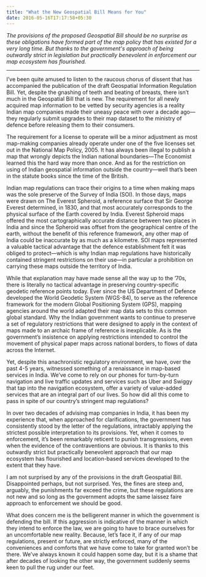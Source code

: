 ```yaml
---
title: "What the New Geospatial Bill Means for You"
date: 2016-05-16T17:17:58+05:30
---
```

*The provisions of the proposed Geospatial Bill should be no surprise as these obligations have formed part of the map policy that has existed for a very long time. But thanks to the government's approach of being outwardly strict in legislation but practically benevolent in enforcement our map ecosystem has flourished.*

<!--more-->
---

I’ve been quite amused to listen to the raucous chorus of dissent that has accompanied the publication of the draft Geospatial Information Regulation Bill. Yet, despite the gnashing of teeth and beating of breasts, there isn’t much in the Geospatial Bill that is new. The requirement for all newly acquired map information to be vetted by security agencies is a reality Indian map companies made their uneasy peace with over a decade ago—they regularly submit upgrades to their map dataset to the ministry of defence before releasing them to their consumers.

The requirement for a license to operate will be a minor adjustment as most map-making companies already operate under one of the five licenses set out in the National Map Policy, 2005. It has always been illegal to publish a map that wrongly depicts the Indian national boundaries—The Economist learned this the hard way more than once. And as for the restriction on using of Indian geospatial information outside the country—well that’s been in the statute books since the time of the British.

Indian map regulations can trace their origins to a time when making maps was the sole preserve of the Survey of India (SOI). In those days, maps were drawn on The Everest Spheroid, a reference surface that Sir George Everest determined, in 1830, and that most accurately corresponds to the physical surface of the Earth covered by India. Everest Spheroid maps offered the most cartographically accurate distance between two places in India and since the Spheroid was offset from the geographical centre of the earth, without the benefit of this reference framework, any other map of India could be inaccurate by as much as a kilometre.
SOI maps represented a valuable tactical advantage that the defence establishment felt it was obliged to protect—which is why Indian map regulations have historically contained stringent restrictions on their use—in particular a prohibition on carrying these maps outside the territory of India.

While that explanation may have made sense all the way up to the ’70s, there is literally no tactical advantage in preserving country-specific geodetic reference points today. Ever since the US Department of Defence developed the World Geodetic System (WGS-84), to serve as the reference framework for the modern Global Positioning System (GPS), mapping agencies around the world adapted their map data sets to this common global standard. Why the Indian government wants to continue to preserve a set of regulatory restrictions that were designed to apply in the context of maps made to an archaic frame of reference is inexplicable. As is the government’s insistence on applying restrictions intended to control the movement of physical paper maps across national borders, to flows of data across the Internet.

Yet, despite this anachronistic regulatory environment, we have, over the past 4-5 years, witnessed something of a renaissance in map-based services in India. We’ve come to rely on our phones for turn-by-turn navigation and live traffic updates and services such as Uber and Swiggy that tap into the navigation ecosystem, offer a variety of value-added services that are an integral part of our lives. So how did all this come to pass in spite of our country’s stringent map regulations?

In over two decades of advising map companies in India, it has been my experience that, when approached for clarifications, the government has consistently stood by the letter of the regulations, intractably applying the strictest possible interpretation to its provisions. Yet, when it comes to enforcement, it’s been remarkably reticent to punish transgressions, even when the evidence of the contraventions are obvious. It is thanks to this outwardly strict but practically benevolent approach that our map ecosystem has flourished and location-based services developed to the extent that they have.

I am not surprised by any of the provisions in the draft Geospatial Bill. Disappointed perhaps, but not surprised. Yes, the fines are steep and, arguably, the punishments far exceed the crime, but these regulations are not new and so long as the government adopts the same laissez faire approach to enforcement we should be good.

What does concern me is the belligerent manner in which the government is defending the bill. If this aggression is indicative of the manner in which they intend to enforce the law, we are going to have to brace ourselves for an uncomfortable new reality. Because, let’s face it, if any of our map regulations, present or future, are strictly enforced, many of the conveniences and comforts that we have come to take for granted won’t be there. We’ve always known it could happen some day, but it is a shame that after decades of looking the other way, the government suddenly seems keen to pull the rug under our feet.